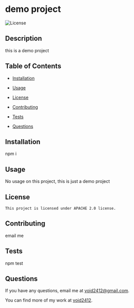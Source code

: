 # demo project
  ![License](https://img.shields.io/badge/license-APACHE%202.0-blue)
  
  ## Description
  this is a demo project

  ## Table of Contents
  
  * [Installation](#installation)
  
  * [Usage](#usage)
  
  * [License](#license)
  
  * [Contributing](#contributing)
  
  * [Tests](#tests)
  
  * [Questions](#questions)
  
  ## Installation
  npm i

  ## Usage
  No usage on this project, this is just a demo project

  ## License
```
This project is licensed under APACHE 2.0 license.
```
  
  ## Contributing
  email me

  ## Tests
  npm test

  ## Questions
  
  If you have any questions, email me at [void2412@gmail.com](mailto:void2412@gmail.com).

  You can find more of my work at [void2412](https://github.com/void2412).